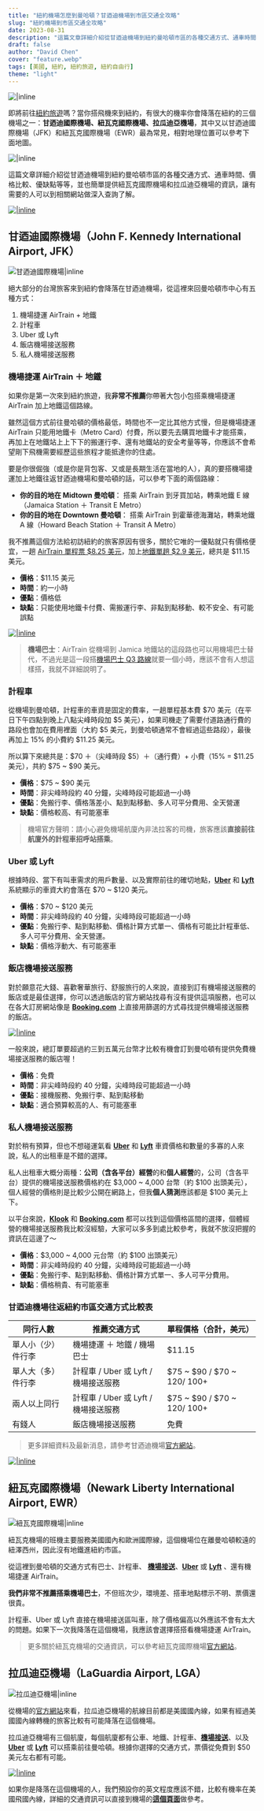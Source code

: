 ```yaml
---
title: "紐約機場怎麼到曼哈頓？甘迺迪機場到市區交通全攻略"
slug: "紐約機場到市區交通全攻略"
date: 2023-08-31
description: "這篇文章詳細介紹從甘迺迪機場到紐約曼哈頓市區的各種交通方式、通車時間、價格比較、優缺點等等，並也簡單提供紐瓦克國際機場和拉瓜迪亞機場的資訊，讓有需要的人可以到相關網站做深入查詢了解。"
draft: false
author: "David Chen"
cover: "feature.webp"
tags: [美國, 紐約, 紐約旅遊, 紐約自由行]
theme: "light"
---
```


![|inline](nyc-airport-transportation.webp)

即將前往[紐約旅遊](https://exittaiwan.com/posts/紐約自由行旅遊/)嗎？當你搭飛機來到紐約，有很大的機率你會降落在紐約的三個機場之一：**甘迺迪國際機場、紐瓦克國際機場、拉瓜迪亞機場**，其中又以甘迺迪國際機場（JFK）和紐瓦克國際機場（EWR）最為常見，相對地理位置可以參考下面地圖。

![|inline](new-york-city-map.webp)

這篇文章詳細介紹從甘迺迪機場到紐約曼哈頓市區的各種交通方式、通車時間、價格比較、優缺點等等，並也簡單提供紐瓦克國際機場和拉瓜迪亞機場的資訊，讓有需要的人可以到相關網站做深入查詢了解。

[![|inline](hotel-banner.webp)](https://l.exittaiwan.com/book-a-hotel)

## 甘迺迪國際機場（John F. Kennedy International Airport, JFK）

![甘迺迪國際機場|inline](jfk.jpeg)

絕大部分的台灣旅客來到紐約會降落在甘迺迪機場，從這裡來回曼哈頓市中心有五種方式：

1. 機場捷運 AirTrain + 地鐵
2. 計程車
3. Uber 或 Lyft
4. 飯店機場接送服務
5. 私人機場接送服務

### 機場捷運 AirTrain ＋ 地鐵

如果你是第一次來到紐約旅遊，我**非常不推薦**你帶著大包小包搭乘機場捷運 AirTrain 加上地鐵這個路線。

雖然這個方式前往曼哈頓的價格最低，時間也不一定比其他方式慢，但是機場捷運 AirTrain 只能用地鐵卡（Metro Card）付費，所以要先去購買地鐵卡才能搭乘，再加上在地鐵站上上下下的搬運行李、還有地鐵站的安全考量等等，你應該不會希望剛下飛機需要經歷這些旅程才能抵達你的住處。

要是你很倔強（或是你是背包客、又或是長期生活在當地的人），真的要搭機場捷運加上地鐵往返甘迺迪機場和曼哈頓的話，可以參考下面的兩個路線：

- **你的目的地在 Midtown 曼哈頓**：
搭乘 AirTrain 到牙買加站，轉乘地鐵 E 線（Jamaica Station ＋ Transit E Metro）
- **你的目的地在 Downtown 曼哈頓**：
搭乘 AirTrain 到霍華德海灘站，轉乘地鐵 A 線（Howard Beach Station ＋ Transit A Metro）

我不推薦這個方法給初訪紐約的旅客原因有很多，關於它唯的一優點就只有價格便宜，一趟 [AirTrain 單程票 $8.25 美元](https://www.jfkairport.com/to-from-airport/air-train)，加上[地鐵單趟 $2.9 美元](https://new.mta.info/fares)，總共是 $11.15 美元。

- **價格**：$11.15 美元
- **時間**：約一小時
- **優點**：價格低
- **缺點**：只能使用地鐵卡付費、需搬運行李、非點到點移動、較不安全、有可能誤點

[![|inline](hotel-banner.webp)](https://l.exittaiwan.com/book-a-hotel)

> **機場巴士**：AirTrain 從機場到 Jamica 地鐵站的這段路也可以用機場巴士替代，不過光是這一段搭[機場巴士 Q3 路線](https://new.mta.info/document/6271)就要一個小時，應該不會有人想這樣搭，我就不詳細說明了。

### 計程車

從機場到曼哈頓，計程車的車資是固定的費率，一趟單程基本費 $70 美元（在平日下午四點到晚上八點尖峰時段加 $5 美元），如果司機走了需要付道路通行費的路段也會加在費用裡面（大約 $5 美元，到曼哈頓通常不會經過這些路段），最後再加上 15% 的小費約 $11.25 美元。

所以算下來總共是：$70 ＋（尖峰時段 $5）＋（通行費）+ 小費（15% = $11.25 美元），共約 $75 ~ $90 美元。

- **價格**：$75 ~ $90 美元
- **時間**：非尖峰時段約 40 分鐘，尖峰時段可能超過一小時
- **優點**：免搬行李、價格落差小、點到點移動、多人可平分費用、全天營運
- **缺點**：價格較高、有可能塞車

> 機場官方聲明：請小心避免機場航廈內非法拉客的司機，旅客應該**直接前往航廈外的計程車招呼站搭乘**。

### Uber 或 Lyft

根據時段、當下有叫車需求的用戶數量、以及實際前往的確切地點，[**Uber**](https://referrals.uber.com/refer?id=uf3rqv9dyawj
) 和 [**Lyft**](https://www.lyft.com/i/CHEN61210?utm_medium=p2pi_iacc
) 系統顯示的車資大約會落在 $70 ~ $120 美元。

- **價格**：$70 ~ $120 美元
- **時間**：非尖峰時段約 40 分鐘，尖峰時段可能超過一小時
- **優點**：免搬行李、點到點移動、價格計算方式單一、價格有可能比計程車低、多人可平分費用、全天營運。
- **缺點**：價格浮動大、有可能塞車

### 飯店機場接送服務

對於願意花大錢、喜歡奢華旅行、舒服旅行的人來說，直接到訂有機場接送服務的飯店或是最佳選擇，你可以透過飯店的官方網站找尋有沒有提供這項服務，也可以在各大訂房網站像是 [**Booking.com**](https://www.booking.com/index.html?aid=7956794) 上直接用篩選的方式尋找提供機場接送服務的飯店。

[![|inline](hotel-banner.webp)](https://l.exittaiwan.com/book-a-hotel)

一般來說，總訂單要超過約三到五萬元台幣才比較有機會訂到曼哈頓有提供免費機場接送服務的飯店喔！

- **價格**：免費
- **時間**：非尖峰時段約 40 分鐘，尖峰時段可能超過一小時
- **優點**：接機服務、免搬行李、點到點移動
- **缺點**：適合預算較高的人、有可能塞車

<!--[[10 間紐約頂級飯店推薦](/d1-EoqX-RDG3Oo8Kr9tp_A)]-->

### 私人機場接送服務

對於稍有預算，但也不想碰運氣看 [**Uber**](https://referrals.uber.com/refer?id=uf3rqv9dyawj
) 和 [**Lyft**](https://www.lyft.com/i/CHEN61210?utm_medium=p2pi_iacc
)  車資價格和數量的多寡的人來說，私人的出租車是不錯的選擇。

私人出租車大概分兩種：**公司（含各平台）經營**的和**個人經營**的，公司（含各平台）提供的機場接送服務價格約在 $3,000 ~ 4,000 台幣（約 $100 出頭美元），個人經營的價格則是比較少公開在網路上，但我**個人猜測**應該都是 $100 美元上下。

以平台來說，[**Klook**](https://affiliate.klook.com/redirect?aid=41451&aff_adid=745177&k_site=https%3A%2F%2Fwww.klook.com%2Fzh-TW%2Factivity%2F86268-private-john-f-kennedy-international-airport-jfk-transfer-new-york%2F) 和 [**Booking.com**](https://www.booking.com/taxi/index.html?aid=7956794) 都可以找到這個價格區間的選擇，個體經營的機場接送服務我比較沒經驗，大家可以多多到處比較參考，我就不放沒把握的資訊在這邊了～

- **價格**：$3,000 ~ 4,000 元台幣（約 $100 出頭美元）
- **時間**：非尖峰時段約 40 分鐘，尖峰時段可能超過一小時
- **優點**：免搬行李、點到點移動、價格計算方式單一、多人可平分費用。
- **缺點**：價格稍貴、有可能塞車

### 甘迺迪機場往返紐約市區交通方式比較表

| 同行人數 | 推薦交通方式    | 單程價格（合計，美元）|
|-----------|-------------|------------|
| 單人小（少）件行李 | 機場捷運 ＋ 地鐵 / 機場巴士  | $11.15                          |
| 單人大（多）件行李 | 計程車 / Uber 或 Lyft / 機場接送服務 | $75 ~ $90 / $70 ~ $120 / ~$100+ |
| 兩人以上同行 | 計程車 / Uber 或 Lyft / 機場接送服務 | $75 ~ $90 / $70 ~ $120 / ~$100+ |
| 有錢人 | 飯店機場接送服務  | 免費  |

> 更多詳細資料及最新消息，請參考甘迺迪機場[官方網站](https://www.jfkairport.com/to-from-airport/public-transportation)。

[![|inline](hotel-banner.webp)](https://l.exittaiwan.com/book-a-hotel)

## 紐瓦克國際機場（Newark Liberty International Airport, EWR）

![紐瓦克國際機場|inline](ewr.jpeg)

紐瓦克機場的班機主要服務美國國內和歐洲國際線，這個機場位在離曼哈頓較遠的紐澤西州，因此沒有地鐵進紐約市區。

從這裡到曼哈頓的交通方式有巴士、計程車、 [**機場接送**](https://affiliate.klook.com/redirect?aid=41451&aff_adid=745264&k_site=https%3A%2F%2Fwww.klook.com%2Fzh-TW%2Factivity%2F86462-private-newark-liberty-international-airport-ewr-transfer-new-york%2F)、[**Uber**](https://referrals.uber.com/refer?id=uf3rqv9dyawj
) 或 [**Lyft**](https://www.lyft.com/i/CHEN61210?utm_medium=p2pi_iacc
)  、還有機場捷運 AirTrain。

**我們非常不推薦搭乘機場巴士**，不但班次少，環境差、搭車地點標示不明、票價還很貴。

計程車、Uber 或 Lyft 直接在機場接送區叫車，除了價格偏高以外應該不會有太大的問題。如果下一次我降落在這個機場，我應該會選擇搭搭看機場捷運 AirTrain。

> 更多關於紐瓦克機場的交通資訊，可以參考紐瓦克國際機場[官方網站](https://www.newarkairport.com/to-from-airport/public-transportation)。

## 拉瓜迪亞機場（LaGuardia Airport, LGA）

![拉瓜迪亞機場|inline](lga.jpeg)

從機場的[官方網站](https://laguardiaairport.com/)來看，拉瓜迪亞機場的航線目前都是美國國內線，如果有經過美國國內線轉機的旅客比較有可能降落在這個機場。

拉瓜迪亞機場有三個航廈，每個航廈都有公車、地鐵、計程車、[**機場接送**](https://affiliate.klook.com/redirect?aid=41451&aff_adid=745263&k_site=https%3A%2F%2Fwww.klook.com%2Fzh-TW%2Factivity%2F86446-private-laguardia-airport-lga-transfer-new-york%2F)、以及 [**Uber**](https://referrals.uber.com/refer?id=uf3rqv9dyawj
) 或 [**Lyft**](https://www.lyft.com/i/CHEN61210?utm_medium=p2pi_iacc
)  可以搭乘前往曼哈頓。根據你選擇的交通方式，票價從免費到 $50 美元左右都有可能。

[![|inline](hotel-banner.webp)](https://l.exittaiwan.com/book-a-hotel)

如果你是降落在這個機場的人，我們預設你的英文程度應該不錯，比較有機率在美國飛國內線，詳細的交通資訊可以直接到機場的[**這個頁面**](https://laguardiaairport.com/to-from-airport/public-transportation)做參考。